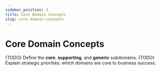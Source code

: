```yaml
---
sidebar_position: 3
title: Core Domain Concepts
slug: core-domain-concepts
---
```


# Core Domain Concepts

{TODO} Define the **core**, **supporting**, and **generic** subdomains.
{TODO} Explain strategic priorities: which domains are core to business success.
